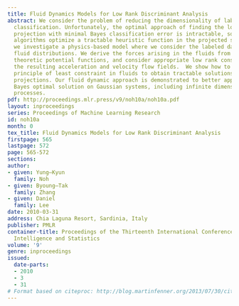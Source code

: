```yaml
---
title: Fluid Dynamics Models for Low Rank Discriminant Analysis
abstract: We consider the problem of reducing the dimensionality of labeled data for
  classification. Unfortunately, the optimal approach of finding the low-dimensional
  projection with minimal Bayes classification error is intractable, so most standard
  algorithms optimize a tractable heuristic function in the projected subspace. Here,
  we investigate a physics-based model where we consider the labeled data as interacting
  fluid distributions. We derive the forces arising in the fluids from information
  theoretic potential functions, and consider appropriate low rank constraints on
  the resulting acceleration and velocity flow fields.  We show how to apply the Gauss
  principle of least constraint in fluids to obtain tractable solutions for low rank
  projections. Our fluid dynamic approach is demonstrated to better approximate the
  Bayes optimal solution on Gaussian systems, including infinite dimensional Gaussian
  processes.
pdf: http://proceedings.mlr.press/v9/noh10a/noh10a.pdf
layout: inproceedings
series: Proceedings of Machine Learning Research
id: noh10a
month: 0
tex_title: Fluid Dynamics Models for Low Rank Discriminant Analysis
firstpage: 565
lastpage: 572
page: 565-572
sections: 
author:
- given: Yung–Kyun
  family: Noh
- given: Byoung–Tak
  family: Zhang
- given: Daniel
  family: Lee
date: 2010-03-31
address: Chia Laguna Resort, Sardinia, Italy
publisher: PMLR
container-title: Proceedings of the Thirteenth International Conference on Artificial
  Intelligence and Statistics
volume: '9'
genre: inproceedings
issued:
  date-parts:
  - 2010
  - 3
  - 31
# Format based on citeproc: http://blog.martinfenner.org/2013/07/30/citeproc-yaml-for-bibliographies/
---
```

